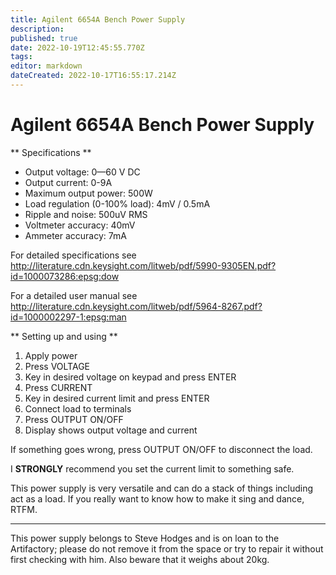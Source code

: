 ```yaml
---
title: Agilent 6654A Bench Power Supply
description: 
published: true
date: 2022-10-19T12:45:55.770Z
tags: 
editor: markdown
dateCreated: 2022-10-17T16:55:17.214Z
---
```


# Agilent 6654A Bench Power Supply

\*\* Specifications \*\*

-   Output voltage: 0—60 V DC
-   Output current: 0-9A
-   Maximum output power: 500W
-   Load regulation (0-100% load): 4mV / 0.5mA
-   Ripple and noise: 500uV RMS
-   Voltmeter accuracy: 40mV
-   Ammeter accuracy: 7mA

For detailed specifications see <http://literature.cdn.keysight.com/litweb/pdf/5990-9305EN.pdf?id=1000073286:epsg:dow>

For a detailed user manual see <http://literature.cdn.keysight.com/litweb/pdf/5964-8267.pdf?id=1000002297-1:epsg:man>

\*\* Setting up and using \*\*

1.  Apply power
2.  Press VOLTAGE
3.  Key in desired voltage on keypad and press ENTER
4.  Press CURRENT
5.  Key in desired current limit and press ENTER
6.  Connect load to terminals
7.  Press OUTPUT ON/OFF
8.  Display shows output voltage and current

If something goes wrong, press OUTPUT ON/OFF to disconnect the load.

I **STRONGLY** recommend you set the current limit to something safe.

This power supply is very versatile and can do a stack of things including act as a load. If you really want to know how to make it sing and dance, RTFM.

------------------------------------------------------------------------

This power supply belongs to Steve Hodges and is on loan to the Artifactory; please do not remove it from the space or try to repair it without first checking with him. Also beware that it weighs about 20kg.
